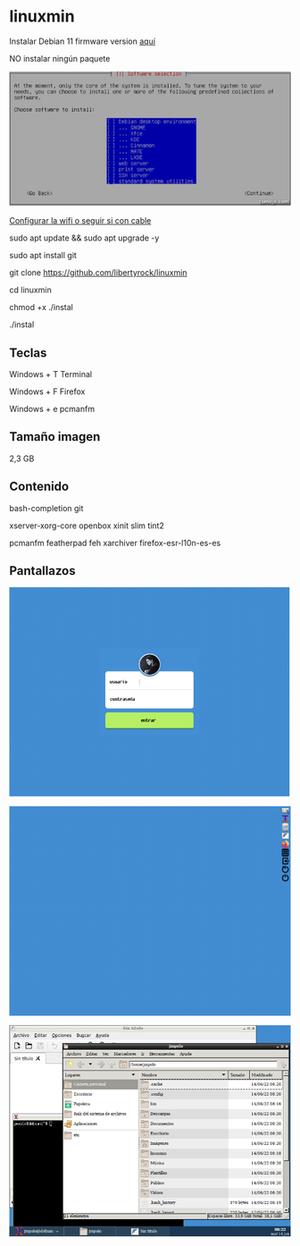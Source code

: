 # linuxmin

Instalar Debian 11 firmware version [aquí](https://cdimage.debian.org/cdimage/unofficial/non-free/cd-including-firmware/current/amd64/iso-cd/)

NO instalar ningún paquete

![](linuxmin_install.png)

[Configurar la wifi o seguir si con cable](http://phmmusic.blogspot.com/2022/05/debian-11-basico.html)

sudo apt update && sudo apt upgrade -y

sudo apt install git

git clone https://github.com/libertyrock/linuxmin

cd linuxmin

chmod +x ./instal

./instal

## Teclas

Windows + T Terminal

Windows + F Firefox

Windows + e pcmanfm

## Tamaño imagen

2,3 GB

## Contenido

bash-completion git

xserver-xorg-core openbox xinit slim tint2

pcmanfm featherpad feh xarchiver firefox-esr-l10n-es-es

## Pantallazos

![](linuxmin_login.png)

![](linuxmin_barraV.png)

![](linuxmin_barraH.png)


